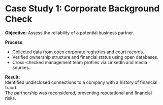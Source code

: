 # Case Study 1: Corporate Background Check

**Objective:** Assess the reliability of a potential business partner.  

**Process:**  
- Collected data from open corporate registries and court records.  
- Verified ownership structure and financial status using open databases.  
- Cross-checked management team profiles via LinkedIn and media sources.  

**Result:**  
Identified undisclosed connections to a company with a history of financial fraud.  
The partnership was reconsidered, preventing reputational and financial risks.  

